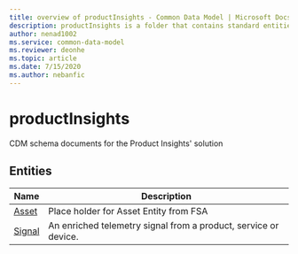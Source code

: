 ```yaml
---
title: overview of productInsights - Common Data Model | Microsoft Docs
description: productInsights is a folder that contains standard entities related to the Common Data Model.
author: nenad1002
ms.service: common-data-model
ms.reviewer: deonhe
ms.topic: article
ms.date: 7/15/2020
ms.author: nebanfic
---
```


# productInsights

CDM schema documents for the Product Insights' solution  

## Entities

|Name|Description|
|---|---|
|[Asset](Asset.md)|Place holder for Asset Entity from FSA|
|[Signal](Signal.md)|An enriched telemetry signal from a product, service or device.|
